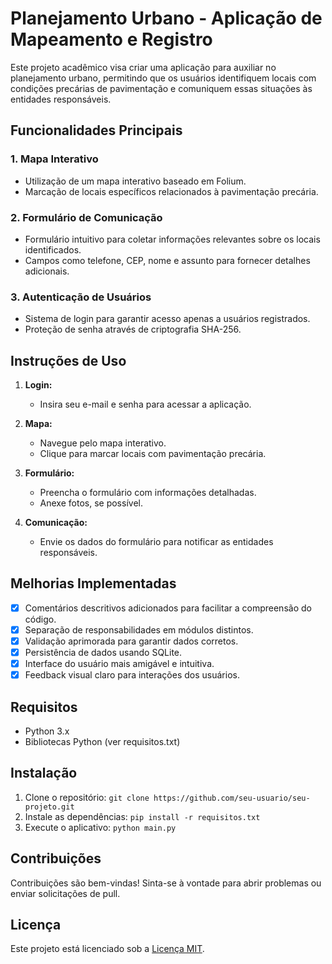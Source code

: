 # Planejamento Urbano - Aplicação de Mapeamento e Registro

Este projeto acadêmico visa criar uma aplicação para auxiliar no planejamento urbano, permitindo que os usuários identifiquem locais com condições precárias de pavimentação e comuniquem essas situações às entidades responsáveis.

## Funcionalidades Principais

### 1. Mapa Interativo

- Utilização de um mapa interativo baseado em Folium.
- Marcação de locais específicos relacionados à pavimentação precária.

### 2. Formulário de Comunicação

- Formulário intuitivo para coletar informações relevantes sobre os locais identificados.
- Campos como telefone, CEP, nome e assunto para fornecer detalhes adicionais.

### 3. Autenticação de Usuários

- Sistema de login para garantir acesso apenas a usuários registrados.
- Proteção de senha através de criptografia SHA-256.

## Instruções de Uso

1. **Login:**
   - Insira seu e-mail e senha para acessar a aplicação.

2. **Mapa:**
   - Navegue pelo mapa interativo.
   - Clique para marcar locais com pavimentação precária.

3. **Formulário:**
   - Preencha o formulário com informações detalhadas.
   - Anexe fotos, se possível.

4. **Comunicação:**
   - Envie os dados do formulário para notificar as entidades responsáveis.

## Melhorias Implementadas

- [x] Comentários descritivos adicionados para facilitar a compreensão do código.
- [x] Separação de responsabilidades em módulos distintos.
- [x] Validação aprimorada para garantir dados corretos.
- [x] Persistência de dados usando SQLite.
- [x] Interface do usuário mais amigável e intuitiva.
- [x] Feedback visual claro para interações dos usuários.

## Requisitos

- Python 3.x
- Bibliotecas Python (ver requisitos.txt)

## Instalação

1. Clone o repositório: `git clone https://github.com/seu-usuario/seu-projeto.git`
2. Instale as dependências: `pip install -r requisitos.txt`
3. Execute o aplicativo: `python main.py`

## Contribuições

Contribuições são bem-vindas! Sinta-se à vontade para abrir problemas ou enviar solicitações de pull.

## Licença

Este projeto está licenciado sob a [Licença MIT](LICENSE).


